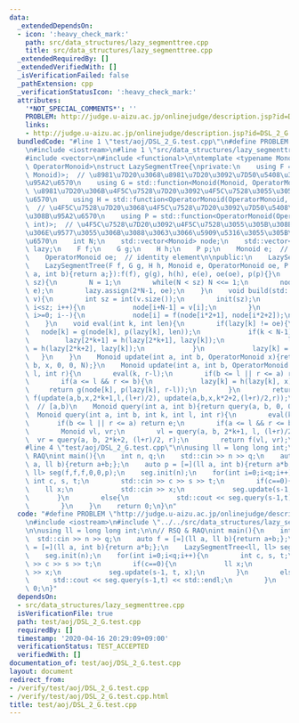 ```yaml
---
data:
  _extendedDependsOn:
  - icon: ':heavy_check_mark:'
    path: src/data_structures/lazy_segmenttree.cpp
    title: src/data_structures/lazy_segmenttree.cpp
  _extendedRequiredBy: []
  _extendedVerifiedWith: []
  _isVerificationFailed: false
  _pathExtension: cpp
  _verificationStatusIcon: ':heavy_check_mark:'
  attributes:
    '*NOT_SPECIAL_COMMENTS*': ''
    PROBLEM: http://judge.u-aizu.ac.jp/onlinejudge/description.jsp?id=DSL_2_G
    links:
    - http://judge.u-aizu.ac.jp/onlinejudge/description.jsp?id=DSL_2_G
  bundledCode: "#line 1 \"test/aoj/DSL_2_G.test.cpp\"\n#define PROBLEM \"http://judge.u-aizu.ac.jp/onlinejudge/description.jsp?id=DSL_2_G\"\
    \n#include <iostream>\n#line 1 \"src/data_structures/lazy_segmenttree.cpp\"\n\
    #include <vector>\n#include <functional>\n\ntemplate <typename Monoid, typename\
    \ OperatorMonoid>\nstruct LazySegmentTree{\nprivate:\n    using F = std::function<Monoid(Monoid,\
    \ Monoid)>;  // \u8981\u7D20\u3068\u8981\u7D20\u3092\u7D50\u5408\u3055\u305B\u308B\
    \u95A2\u6570\n    using G = std::function<Monoid(Monoid, OperatorMonoid)>;  //\
    \ \u8981\u7D20\u306B\u4F5C\u7528\u7D20\u3092\u4F5C\u7528\u3055\u305B\u308B\u95A2\
    \u6570\n    using H = std::function<OperatorMonoid(OperatorMonoid, OperatorMonoid)>;\
    \  // \u4F5C\u7528\u7D20\u3068\u4F5C\u7528\u7D20\u3092\u7D50\u5408\u3055\u305B\
    \u308B\u95A2\u6570\n    using P = std::function<OperatorMonoid(OperatorMonoid,\
    \ int)>;  // \u4F5C\u7528\u7D20\u3092\u4F5C\u7528\u3055\u305B\u308B\u533A\u9593\
    \u306E\u9577\u3055\u306B\u3088\u3063\u3066\u5909\u5316\u3055\u305B\u308B\u95A2\
    \u6570\n    int N;\n    std::vector<Monoid> node;\n    std::vector<OperatorMonoid>\
    \ lazy;\n    F f;\n    G g;\n    H h;\n    P p;\n    Monoid e;  // identity element\n\
    \    OperatorMonoid oe;  // identity element\n\npublic:\n    LazySegmentTree(){}\n\
    \    LazySegmentTree(F f, G g, H h, Monoid e, OperatorMonoid oe, P p=[](OperatorMonoid\
    \ a, int b){return a;}):f(f), g(g), h(h), e(e), oe(oe), p(p){}\n    void init(int\
    \ sz){\n        N = 1;\n        while(N < sz) N <<= 1;\n        node.assign(2*N-1,\
    \ e);\n        lazy.assign(2*N-1, oe);\n    }\n    void build(std::vector<Monoid>&\
    \ v){\n        int sz = int(v.size());\n        init(sz);\n        for(int i=0;\
    \ i<sz; i++){\n            node[i+N-1] = v[i];\n        }\n        for(int i=N-2;\
    \ i>=0; i--){\n            node[i] = f(node[i*2+1], node[i*2+2]);\n        }\n\
    \    }\n    void eval(int k, int len){\n        if(lazy[k] != oe){\n         \
    \   node[k] = g(node[k], p(lazy[k], len));\n            if(k < N-1){\n       \
    \         lazy[2*k+1] = h(lazy[2*k+1], lazy[k]);\n                lazy[2*k+2]\
    \ = h(lazy[2*k+2], lazy[k]);\n            }\n            lazy[k] = oe;\n     \
    \   }\n    }\n    Monoid update(int a, int b, OperatorMonoid x){return update(a,\
    \ b, x, 0, 0, N);}\n    Monoid update(int a, int b, OperatorMonoid x, int k, int\
    \ l, int r){\n        eval(k, r-l);\n        if(b <= l || r <= a) return node[k];\n\
    \        if(a <= l && r <= b){\n            lazy[k] = h(lazy[k], x);\n       \
    \     return g(node[k], p(lazy[k], r-l));\n        }\n        return node[k] =\
    \ f(update(a,b,x,2*k+1,l,(l+r)/2), update(a,b,x,k*2+2,(l+r)/2,r));\n    }\n  \
    \  // [a,b)\n    Monoid query(int a, int b){return query(a, b, 0, 0, N);}\n  \
    \  Monoid query(int a, int b, int k, int l, int r){\n        eval(k, r-l);\n \
    \       if(b <= l || r <= a) return e;\n        if(a <= l && r <= b) return node[k];\n\
    \        Monoid vl, vr;\n        vl = query(a, b, 2*k+1, l, (l+r)/2);\n      \
    \  vr = query(a, b, 2*k+2, (l+r)/2, r);\n        return f(vl, vr);\n    }\n};\n\
    #line 4 \"test/aoj/DSL_2_G.test.cpp\"\n\nusing ll = long long int;\n\n// RSQ &\
    \ RAQ\nint main(){\n    int n, q;\n    std::cin >> n >> q;\n    auto f = [=](ll\
    \ a, ll b){return a+b;};\n    auto p = [=](ll a, int b){return a*b;};\n    LazySegmentTree<ll,\
    \ ll> seg(f,f,f,0,0,p);\n    seg.init(n);\n    for(int i=0;i<q;i++){\n       \
    \ int c, s, t;\n        std::cin >> c >> s >> t;\n        if(c==0){\n        \
    \    ll x;\n            std::cin >> x;\n            seg.update(s-1, t, x);\n \
    \       }\n        else{\n            std::cout << seg.query(s-1,t) << std::endl;\n\
    \        }\n    }\n    return 0;\n}\n"
  code: "#define PROBLEM \"http://judge.u-aizu.ac.jp/onlinejudge/description.jsp?id=DSL_2_G\"\
    \n#include <iostream>\n#include \"../../src/data_structures/lazy_segmenttree.cpp\"\
    \n\nusing ll = long long int;\n\n// RSQ & RAQ\nint main(){\n    int n, q;\n  \
    \  std::cin >> n >> q;\n    auto f = [=](ll a, ll b){return a+b;};\n    auto p\
    \ = [=](ll a, int b){return a*b;};\n    LazySegmentTree<ll, ll> seg(f,f,f,0,0,p);\n\
    \    seg.init(n);\n    for(int i=0;i<q;i++){\n        int c, s, t;\n        std::cin\
    \ >> c >> s >> t;\n        if(c==0){\n            ll x;\n            std::cin\
    \ >> x;\n            seg.update(s-1, t, x);\n        }\n        else{\n      \
    \      std::cout << seg.query(s-1,t) << std::endl;\n        }\n    }\n    return\
    \ 0;\n}"
  dependsOn:
  - src/data_structures/lazy_segmenttree.cpp
  isVerificationFile: true
  path: test/aoj/DSL_2_G.test.cpp
  requiredBy: []
  timestamp: '2020-04-16 20:29:09+09:00'
  verificationStatus: TEST_ACCEPTED
  verifiedWith: []
documentation_of: test/aoj/DSL_2_G.test.cpp
layout: document
redirect_from:
- /verify/test/aoj/DSL_2_G.test.cpp
- /verify/test/aoj/DSL_2_G.test.cpp.html
title: test/aoj/DSL_2_G.test.cpp
---
```

